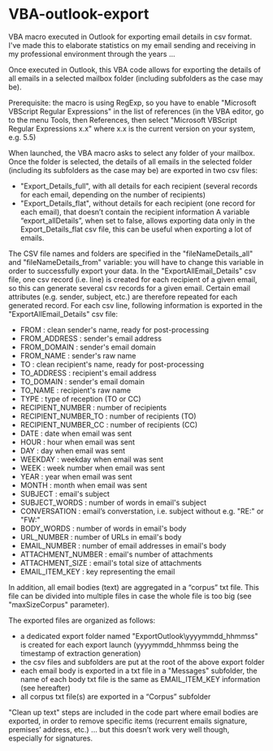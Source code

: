 # VBA-outlook-export
VBA macro executed in Outlook for exporting email details in csv format.
I've made this to elaborate statistics on my email sending and receiving in my professional environment through the years ...

Once executed in Outlook, this VBA code allows for exporting the details of all emails in a selected mailbox folder (including subfolders as the case may be).

Prerequisite: the macro is using RegExp, so you have to enable "Microsoft VBScript Regular Expressions" in the list of references (in the VBA editor, go to the menu Tools, then References, then select "Microsoft VBScript Regular Expressions x.x" where x.x is the current version on your system, e.g. 5.5)

When launched, the VBA macro asks to select any folder of your mailbox.
Once the folder is selected, the details of all emails in the selected folder (including its subfolders as the case may be) are exported in two csv files:
- "Export_Details_full", with all details for each recipient (several records for each email, depending on the number of recipients)
- "Export_Details_flat", without details for each recipient (one record for each email), that doesn’t contain the recipient information
A variable “export_allDetails”, when set to false, allows exporting data only in the Export_Details_flat csv file, this can be useful when exporting a lot of emails.

The CSV file names and folders are specified in the "fileNameDetails_all" and "fileNameDetails_from" variable: you will have to change this variable in order to successfully export your data.
In the "ExportAllEmail_Details" csv file, one csv record (i.e. line) is created for each recipient of a given email, so this can generate several csv records for a given email. Certain email attributes (e.g. sender, subject, etc.) are therefore repeated for each generated record. For each csv line, following information is exported in the "ExportAllEmail_Details" csv file:
- FROM : clean sender's name, ready for post-processing
- FROM_ADDRESS : sender's email address
- FROM_DOMAIN : sender's email domain
- FROM_NAME : sender's raw name
- TO : clean recipient's name, ready for post-processing
- TO_ADDRESS : recipient's email address
- TO_DOMAIN : sender's email domain
- TO_NAME : recipient's raw name
- TYPE : type of reception (TO or CC)
- RECIPIENT_NUMBER : number of recipients
- RECIPIENT_NUMBER_TO : number of recipients (TO)
- RECIPIENT_NUMBER_CC : number of recipients (CC)
- DATE : date when email was sent
- HOUR : hour when email was sent
- DAY : day when email was sent
- WEEKDAY : weekday when email was sent
- WEEK : week number when email was sent
- YEAR : year when email was sent
- MONTH : month when email was sent
- SUBJECT : email's subject
- SUBJECT_WORDS : number of words in email's subject
- CONVERSATION : email’s converstation, i.e. subject without e.g. "RE:" or "FW:"
- BODY_WORDS : number of words in email's body
- URL_NUMBER : number of URLs in email's body
- EMAIL_NUMBER : number of email addresses in email's body
- ATTACHMENT_NUMBER : email's number of attachments
- ATTACHMENT_SIZE : email's total size of attachments
- EMAIL_ITEM_KEY : key representing the email

In addition, all email bodies (text) are aggregated in a “corpus” txt file. This file can be divided into multiple files in case the whole file is too big (see "maxSizeCorpus" parameter).

The exported files are organized as follows:
- a dedicated export folder named "ExportOutlook\yyyymmdd_hhmmss" is created for each export launch (yyyymmdd_hhmmss being the timestamp of extraction generation)
- the csv files and subfolders are put at the root of the above export folder
- each email body is exported in a txt file in a "Messages" subfolder, the name of each body txt file is the same as EMAIL_ITEM_KEY information (see hereafter)
- all corpus txt file(s) are exported in a “Corpus” subfolder

"Clean up text" steps are included in the code part where email bodies are exported, in order to remove specific items (recurrent emails signature, premises’ address, etc.) ... but this doesn’t work very well though, especially for signatures.
